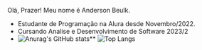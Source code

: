  Olá, Prazer! Meu nome é Anderson Beulk.
* Estudante de Programação na Alura desde Novembro/2022.
* Cursando Analise e Desenvolvimento de Software 2023/2
* ![Anurag's GitHub stats](https://github-readme-stats.vercel.app/api?username=Andersonbeulk&show_icons=true&theme=transparent)**
![Top Langs](https://github-readme-stats.vercel.app/api/top-langs/?username=Andersonbeulk&hide_progress=true)
